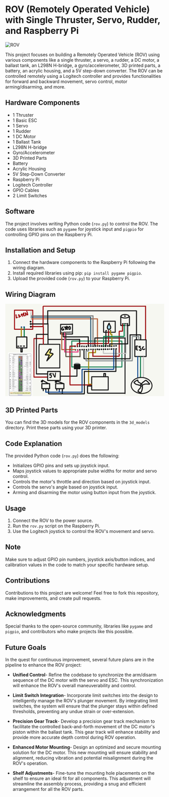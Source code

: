 # ROV (Remotely Operated Vehicle) with Single Thruster, Servo, Rudder, and Raspberry Pi

![ROV](images/rov_pic.jpg) <!-- Replace with an actual image of your ROV -->

This project focuses on building a Remotely Operated Vehicle (ROV) using various components like a single thruster, a servo, a rudder, a DC motor, a ballast tank, an L298N H-bridge, a gyro/accelerometer, 3D printed parts, a battery, an acrylic housing, and a 5V step-down converter. The ROV can be controlled remotely using a Logitech controller and provides functionalities for forward and backward movement, servo control, motor arming/disarming, and more.

## Hardware Components
- 1 Thruster
- 1 Basic ESC
- 1 Servo
- 1 Rudder
- 1 DC Motor
- 1 Ballast Tank
- L298N H-bridge
- Gyro/Accelerometer
- 3D Printed Parts
- Battery
- Acrylic Housing
- 5V Step-Down Converter
- Raspberry Pi
- Logitech Controller
- GPIO Cables
- 2 Limit Switches

## Software
The project involves writing Python code (`rov.py`) to control the ROV. The code uses libraries such as `pygame` for joystick input and `pigpio` for controlling GPIO pins on the Raspberry Pi.

## Installation and Setup
1. Connect the hardware components to the Raspberry Pi following the wiring diagram.
2. Install required libraries using pip: `pip install pygame pigpio`.
3. Upload the provided code (`rov.py`) to your Raspberry Pi.

## Wiring Diagram
![Wiring Diagram](images/wiring_diagram.png) <!-- Replace with an actual wiring diagram -->

## 3D Printed Parts
You can find the 3D models for the ROV components in the `3d_models` directory. Print these parts using your 3D printer.

## Code Explanation
The provided Python code (`rov.py`) does the following:

- Initializes GPIO pins and sets up joystick input.
- Maps joystick values to appropriate pulse widths for motor and servo control.
- Controls the motor's throttle and direction based on joystick input.
- Controls the servo's angle based on joystick input.
- Arming and disarming the motor using button input from the joystick.

## Usage
1. Connect the ROV to the power source.
2. Run the `rov.py` script on the Raspberry Pi.
3. Use the Logitech joystick to control the ROV's movement and servo.

## Note
Make sure to adjust GPIO pin numbers, joystick axis/button indices, and calibration values in the code to match your specific hardware setup.

## Contributions
Contributions to this project are welcome! Feel free to fork this repository, make improvements, and create pull requests.

## Acknowledgments
Special thanks to the open-source community, libraries like `pygame` and `pigpio`, and contributors who make projects like this possible.

## Future Goals
In the quest for continuous improvement, several future plans are in the pipeline to enhance the ROV project:

- **Unified Control**-
Refine the codebase to synchronize the arm/disarm sequence of the DC motor with the servo and ESC. This synchronization will enhance the ROV's overall maneuverability and control.

- **Limit Switch Integration**-
Incorporate limit switches into the design to intelligently manage the ROV's plunger movement. By integrating limit switches, the system will ensure that the plunger stays within defined thresholds, preventing any undue strain or over-extension.

- **Precision Gear Track**-
Develop a precision gear track mechanism to facilitate the controlled back-and-forth movement of the DC motor's piston within the ballast tank. This gear track will enhance stability and provide more accurate depth control during ROV operation.

- **Enhanced Motor Mounting**-
Design an optimized and secure mounting solution for the DC motor. This new mounting will ensure stability and alignment, reducing vibration and potential misalignment during the ROV's operation.

- **Shelf Adjustments**-
Fine-tune the mounting hole placements on the shelf to ensure an ideal fit for all components. This adjustment will streamline the assembly process, providing a snug and efficient arrangement for all the ROV parts.
